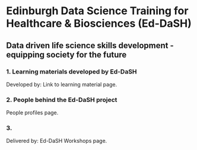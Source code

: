 # Edinburgh Data Science Training for Healthcare & Biosciences (Ed-DaSH)
## Data driven life science skills development - equipping society for the future

### 1. Learning materials developed by Ed-DaSH

Developed by: Link to learning material page.     

### 2. People behind the Ed-DaSH project

People profiles page.

### 3. 

Delivered by: Ed-DaSH Workshops page.
